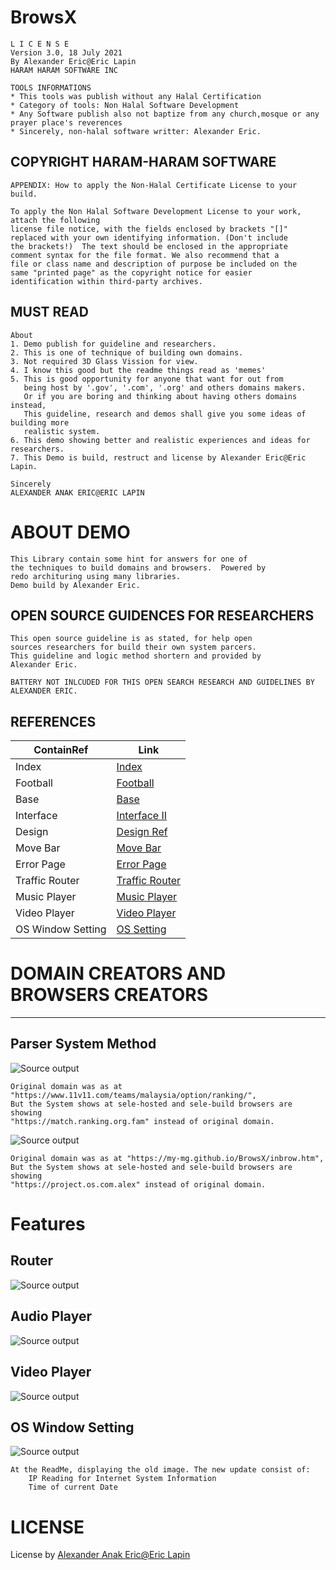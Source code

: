 # BrowsX 

    L I C E N S E
    Version 3.0, 18 July 2021
    By Alexander Eric@Eric Lapin
    HARAM HARAM SOFTWARE INC
			   
    TOOLS INFORMATIONS
    * This tools was publish without any Halal Certification 
    * Category of tools: Non Halal Software Development
    * Any Software publish also not baptize from any church,mosque or any prayer place's reverences
    * Sincerely, non-halal software writter: Alexander Eric.
			  

## COPYRIGHT HARAM-HARAM SOFTWARE

    APPENDIX: How to apply the Non-Halal Certificate License to your build.
   
    To apply the Non Halal Software Development License to your work, attach the following
    license file notice, with the fields enclosed by brackets "[]"
    replaced with your own identifying information. (Don't include
    the brackets!)  The text should be enclosed in the appropriate
    comment syntax for the file format. We also recommend that a
    file or class name and description of purpose be included on the
    same "printed page" as the copyright notice for easier
    identification within third-party archives.
    
## MUST READ     
    About
   	1. Demo publish for guideline and researchers.
	2. This is one of technique of building own domains.
	3. Not required 3D Glass Vission for view.
	4. I know this good but the readme things read as 'memes'
	5. This is good opportunity for anyone that want for out from 
	   being host by '.gov', '.com', '.org' and others domains makers.
	   Or if you are boring and thinking about having others domains instead,
	   This guideline, research and demos shall give you some ideas of building more
	   realistic system.
	6. This demo showing better and realistic experiences and ideas for researchers.
	7. This Demo is build, restruct and license by Alexander Eric@Eric Lapin. 
	
	Sincerely
   	ALEXANDER ANAK ERIC@ERIC LAPIN

# ABOUT DEMO
	This Library contain some hint for answers for one of 
	the techniques to build domains and browsers.  Powered by 
	redo archituring using many libraries. 
	Demo build by Alexander Eric. 
	
## OPEN SOURCE GUIDENCES FOR RESEARCHERS
	This open source guideline is as stated, for help open 
	sources researchers for build their own system parcers. 
	This guideline and logic method shortern and provided by 
	Alexander Eric.
	
	BATTERY NOT INLCUDED FOR THIS OPEN SEARCH RESEARCH AND GUIDELINES BY ALEXANDER ERIC.
	
## REFERENCES   	
ContainRef | Link
--------|---------------------------------------------------------
Index | [Index](https://my-mg.github.io/BrowsX/)
Football | [Football](https://my-mg.github.io/BrowsX/football.htm)
Base | [Base](https://my-mg.github.io/BrowsX/maximize.htm)
Interface | [Interface II](https://my-mg.github.io/BrowsX/inbrow.htm)
Design | [Design Ref](https://my-mg.github.io/BrowsX/dsg.html)
Move Bar | [Move Bar](https://my-mg.github.io/BrowsX/movebar.htm)
Error Page | [Error Page](https://my-mg.github.io/BrowsX/LoadGame.htm)
Traffic Router | [Traffic Router](https://my-mg.github.io/BrowsX/Router/) 
Music Player | [Music Player](https://my-mg.github.io/BrowsX/player.htm)
Video Player | [Video Player](https://my-mg.github.io/BrowsX/live/plugin.htm)
OS Window Setting | [OS Setting](https://my-mg.github.io/BrowsX/setting/boot.htm) 

# DOMAIN CREATORS AND BROWSERS CREATORS 
------------------------------------------------
## Parser System Method
![Source output](media/output.png)

	Original domain was as at "https://www.11v11.com/teams/malaysia/option/ranking/", 
	But the System shows at sele-hosted and sele-build browsers are showing 
	"https://match.ranking.org.fam" instead of original domain.

![Source output](media/output2.png)

	Original domain was as at "https://my-mg.github.io/BrowsX/inbrow.htm", 
	But the System shows at sele-hosted and sele-build browsers are showing 
	"https://project.os.com.alex" instead of original domain. 

# Features
## Router
![Source output](media/router.png)

## Audio Player 
![Source output](media/mplayer.png)

## Video Player
![Source output](media/vplay.png)

## OS Window Setting
![Source output](media/boot.png)
	
	At the ReadMe, displaying the old image. The new update consist of:
		IP Reading for Internet System Information
		Time of current Date

# LICENSE
License by [Alexander Anak Eric@Eric Lapin](https://www.facebook.com/alexandereric.on.fb/)

   	

